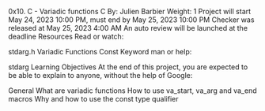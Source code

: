 0x10. C - Variadic functions
C
 By: Julien Barbier
 Weight: 1
 Project will start May 24, 2023 10:00 PM, must end by May 25, 2023 10:00 PM
 Checker was released at May 25, 2023 4:00 AM
 An auto review will be launched at the deadline
Resources
Read or watch:

stdarg.h
Variadic Functions
Const Keyword
man or help:

stdarg
Learning Objectives
At the end of this project, you are expected to be able to explain to anyone, without the help of Google:

General
What are variadic functions
How to use va_start, va_arg and va_end macros
Why and how to use the const type qualifier
